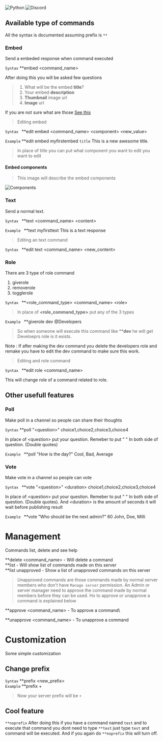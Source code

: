 ![Python](https://img.shields.io/badge/Python-3.7%20%7C%203.8-blue)
![Discord](https://img.shields.io/badge/Discord-1.3.3-green)

## Available type of commands
All the syntax is documented assuming prefix is `**`
### Embed
Send a embeded response when command executed

`Syntax` \**embed \<command_name>

After doing this you will be asked few questions
> 1. What will be the embed **title**?
> 2. Your embed **description**
> 3. **Thumbnail** image url
> 4. **Image** url

If you are not sure what are those [See this](?id=embed-components)

> Editing embed

`Syntax ` **edit embed \<command_name> \<component> \<new_value>

`Example` \**edit embed myfirstembed `title` This is a new awesome title.
> In place of title you can put what component you want to edit you want to edit

#### Embed components
> This image will describe the embed components

![Components](https://cdn.discordapp.com/attachments/726435336229617726/726436193394229278/Screenshot_1.png)
### Text
Send a normal text.

`Syntax ` \**text \<command_name> \<content>

`Example ` \**text myfirsttext This is a text response

> Editing an text command

`Syntax ` \**edit text \<command_name> \<new_content>

### Role
There are 3 type of role command

1. giverole
2. removerole
3. togglerole

`Syntax ` \**\<role_command_type> \<command_name> \<role>
> In place of **\<role_command_type>** put any of the 3 types

`Example ` \*\*giverole dev @Developers

> So when someone will execute this command like ****dev** he will get Develoeprs role is it exists.

Note : If after making the dev command you delete the developers role and remake you have to edit the dev command to make sure this work.

> Editing and role command

`Syntax ` \*\*edit role \<command_name> <role>

This will change role of a command related to role.

## Other usefull features
### Poll
Make poll in a channel so people can share their thoughts

`Syntax` \**poll "\<question>" choice1,choice2,choice3,choice4

In place of \<question> put your question. Remeber to put " " In both side of question. (Double quotes)

`Example ` \**poll "How is the day?" Cool, Bad, Average

### Vote
Make vote in a channel so people can vote

`Syntax ` \**vote "\<question>" \<duration> choice1,choice2,choice3,choice4

In place of \<question> put your question. Remeber to put " " In both side of question. (Double quotes). And \<duration> is the amount of seconds it will wait before publishing result

`Example ` \**vote "Who should be the next admin?" 60 John, Doe, Milli

# Management
Commands list, delete and see help

\*\*delete \<command_name> - Will delete a command\
\*\*list - Will show list of commands made on this server\
\*\*list unapproved - Show a list of unapproved commands on this server
> Unapproved commands are those commands made by normal server members who don't have `Manage server` permission. An Admin or server manager need to approve the command made by normal members before they can be used. Ho to approve or unapprove a command is explained below

\*\*approve \<command_name> - To approve a command\

\*\*unapprove \<command_name> - To unapprove a command

# Customization
Some simple customization

## Change prefix
`Syntax` \*\*prefix \<new_prefix>\
`Example` \*\*prefix +
> Now your server prefix will be `+`

## Cool feature
`**noprefix` After doing this if you have a command named `test` and to execute that command you dont need to type `**test` just type `test` and command will be executed. And if you again do `**noprefix` this will turn off. 
